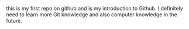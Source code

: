 this is my first repo on github and is my introduction to Github. I definitely need to learn more Git knowledge and also computer knowledge in the future.
